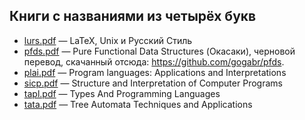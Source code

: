 ## Книги с названиями из четырёх букв

* [lurs.pdf](lurs.pdf) — LaTeX, Unix и Русский Стиль
* [pfds.pdf](pfds.pdf) — Pure Functional Data Structures (Окасаки),
  черновой перевод, скачанный отсюда: <https://github.com/gogabr/pfds>.
* [plai.pdf](plai.pdf) — Program languages: Applications and Interpretations
* [sicp.pdf](sicp.pdf) — Structure and Interpretation of Computer Programs
* [tapl.pdf](tapl.pdf) — Types And Programming Languages
* [tata.pdf](tata.pdf) — Tree Automata Techniques and Applications
